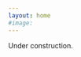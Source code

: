 ```yaml
---
layout: home
#image:
---
```

<div id="particles">
<script type='text/javascript' src='assets/js/jquery.particleground.js'></script>
<script type='text/javascript' src='assets/js/demo.js'></script>
</div>

Under construction.
